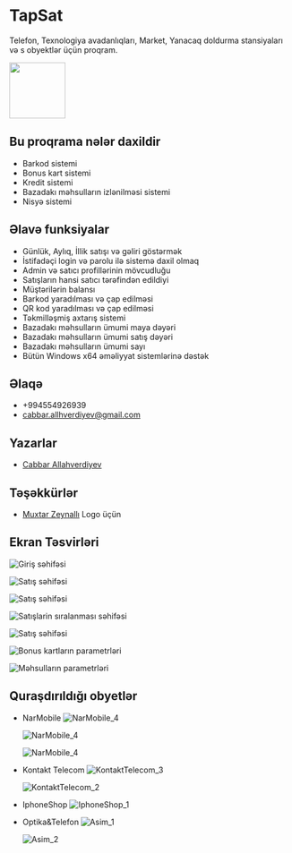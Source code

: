 # TapSat

Telefon, Texnologiya avadanlıqları, Market, Yanacaq doldurma stansiyaları və s obyektlər üçün proqram.

<img src="https://github.com/Cabbar-Allahverdiyev/TapSat/blob/master/Reaadme_Images/TapsatLogo.svg?raw=true"  width="100" > 


<!-- ![Logo](https://github.com/Cabbar-Allahverdiyev/TapSat/blob/master/Reaadme_Images/TapsatLogo.svg?raw=true) -->
    





  ## Bu proqrama nələr daxildir

- Barkod sistemi
- Bonus kart sistemi
- Kredit sistemi
- Bazadakı məhsulların izlənilməsi sistemi
- Nisyə sistemi

## Əlavə funksiyalar

- Günlük, Aylıq, İllik satışı və gəliri göstərmək 
- İstifadəçi login və parolu ilə sistemə daxil olmaq
- Admin və satıcı profillərinin  mövcudluğu
- Satışların hansi satıcı tərəfindən edildiyi
- Müştərilərin balansı
- Barkod yaradılması və çap edilməsi
- QR kod yaradılması və çap edilməsi
- Təkmilləşmiş axtarış sistemi
- Bazadakı məhsulların ümumi maya dəyəri
- Bazadakı məhsulların ümumi satış dəyəri 
- Bazadakı məhsulların ümumi sayı
- Bütün Windows x64 əməliyyat sistemlərinə dəstək

## Əlaqə

- +994554926939
- [cabbar.allhverdiyev@gmail.com](cabbar.allhverdiyev@gmail.com)



  
## Yazarlar  

- [Cabbar Allahverdiyev](https://www.instagram.com/c_allahverdiyev_/?hl=tr) 

## Təşəkkürlər

- [Muxtar Zeynallı](https://www.instagram.com/muxtarzeynalli/?hl=tr) Logo üçün

  
## Ekran Təsvirləri

![Giriş səhifəsi](https://github.com/Cabbar-Allahverdiyev/TapSat/blob/master/Reaadme_Images/TapSat_GirisSehifesi.png?raw=true)


![Satış səhifəsi](https://github.com/Cabbar-Allahverdiyev/TapSat/blob/master/Reaadme_Images/Satis_sehifesi.png?raw=true)


![Satış səhifəsi](https://github.com/Cabbar-Allahverdiyev/TapSat/blob/master/Reaadme_Images/SebteElaveEdildi.png?raw=true)

![Satışlarin sıralanması səhifəsi](https://github.com/Cabbar-Allahverdiyev/TapSat/blob/master/Reaadme_Images/Isarelenmis.png?raw=true)

![Satış səhifəsi](https://github.com/Cabbar-Allahverdiyev/TapSat/blob/master/Reaadme_Images/SebteElaveEdildi.png?raw=true)

![Bonus kartların parametrləri](https://github.com/Cabbar-Allahverdiyev/TapSat/blob/master/Reaadme_Images/BonusKartParametrleri.png?raw=true)

![Məhsulların parametrləri](https://github.com/Cabbar-Allahverdiyev/TapSat/blob/master/Reaadme_Images/Mehsullarin_PAramterleri.png?raw=true)

## Quraşdırıldığı obyetlər
- NarMobile 
  ![NarMobile_4](https://github.com/Cabbar-Allahverdiyev/TapSat/blob/master/Reaadme_Images/StoreImages/NarMobile_4.jpeg?raw=true)

  ![NarMobile_4](https://github.com/Cabbar-Allahverdiyev/TapSat/blob/master/Reaadme_Images/StoreImages/NarMobile_3.jpeg?raw=true) 

  ![NarMobile_4](https://github.com/Cabbar-Allahverdiyev/TapSat/blob/master/Reaadme_Images/StoreImages/NarMobile_1.jpeg?raw=true)


- Kontakt Telecom
  ![KontaktTelecom_3](https://github.com/Cabbar-Allahverdiyev/TapSat/blob/master/Reaadme_Images/StoreImages/KontaktTelekom_3.jpeg?raw=true)

  ![KontaktTelecom_2](https://github.com/Cabbar-Allahverdiyev/TapSat/blob/master/Reaadme_Images/StoreImages/KontaktTelekom_2.jpeg?raw=true)

- IphoneShop 
  ![IphoneShop_1](https://github.com/Cabbar-Allahverdiyev/TapSat/blob/master/Reaadme_Images/StoreImages/IphoneShop_1.jpeg?raw=true)

- Optika&Telefon
  ![Asim_1](https://github.com/Cabbar-Allahverdiyev/TapSat/blob/master/Reaadme_Images/StoreImages/Asim_1.jpeg?raw=true)

  ![Asim_2](https://github.com/Cabbar-Allahverdiyev/TapSat/blob/master/Reaadme_Images/StoreImages/Asim_2.jpeg?raw=true)


  
